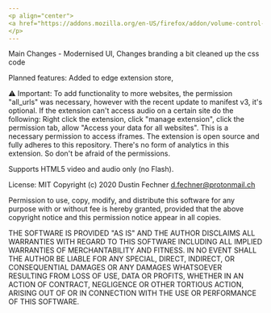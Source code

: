 ```yaml
---
<p align="center">
<a href="https://addons.mozilla.org/en-US/firefox/addon/volume-control-boost-volume/"><img src="https://user-images.githubusercontent.com/585534/107280546-7b9b2a00-6a26-11eb-8f9f-f95932f4bfec.png" alt="Get Volume Control for Firefox"></a>
</p>
---
```


Main Changes -
Modernised UI,
Changes branding a bit
cleaned up the css code

Planned features: Added to edge extension store,

⚠ Important: To add functionality to more websites, the permission "all_urls" was necessary, however with the recent update to manifest v3, it's optional. If the extension can't access audio on a certain site do the following: Right click the extension, click "manage extension", click the permission tab, allow "Access your data for all websites". This is a necessary permission to access iframes. The extension is open source and fully adheres to this repository. There's no form of analytics in this extension. So don't be afraid of the permissions.

Supports HTML5 video and audio only (no Flash).

License: MIT
Copyright (c) 2020 Dustin Fechner <d.fechner@protonmail.ch>

Permission to use, copy, modify, and distribute this software for any
purpose with or without fee is hereby granted, provided that the above
copyright notice and this permission notice appear in all copies.

THE SOFTWARE IS PROVIDED "AS IS" AND THE AUTHOR DISCLAIMS ALL WARRANTIES
WITH REGARD TO THIS SOFTWARE INCLUDING ALL IMPLIED WARRANTIES OF
MERCHANTABILITY AND FITNESS. IN NO EVENT SHALL THE AUTHOR BE LIABLE FOR
ANY SPECIAL, DIRECT, INDIRECT, OR CONSEQUENTIAL DAMAGES OR ANY DAMAGES
WHATSOEVER RESULTING FROM LOSS OF USE, DATA OR PROFITS, WHETHER IN AN
ACTION OF CONTRACT, NEGLIGENCE OR OTHER TORTIOUS ACTION, ARISING OUT OF
OR IN CONNECTION WITH THE USE OR PERFORMANCE OF THIS SOFTWARE.
